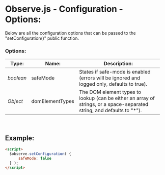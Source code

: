 # Observe.js - Configuration - Options:

Below are all the configuration options that can be passed to the "setConfiguration()" public function.


### Options:

| Type: | Name: | Description: |
| --- | --- | --- |
| *boolean* | safeMode | States if safe-mode is enabled (errors will be ignored and logged only, defaults to true). |
| *Object* | domElementTypes | The DOM element types to lookup (can be either an array of strings, or a space-separated string, and defaults to "*"). |

<br/>


## Example:

```markdown
<script> 
  $observe.setConfiguration( {
      safeMode: false
  } );
</script>
```